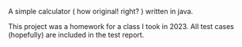 A simple calculator ( how original! right? ) written in java. 

This project was a homework for a class I took in 2023. All test cases (hopefully) are included in the test report.
